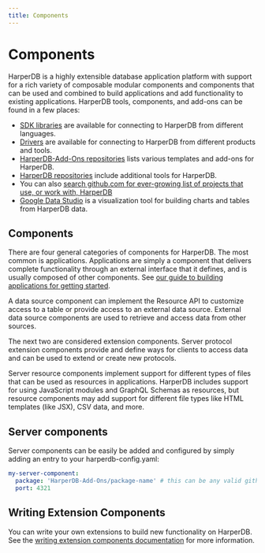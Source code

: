 ```yaml
---
title: Components
---
```


# Components

HarperDB is a highly extensible database application platform with support for a rich variety of composable modular components and components that can be used and combined to build applications and add functionality to existing applications. HarperDB tools, components, and add-ons can be found in a few places:

* [SDK libraries](./sdks) are available for connecting to HarperDB from different languages.
* [Drivers](./drivers) are available for connecting to HarperDB from different products and tools.
* [HarperDB-Add-Ons repositories](https:/github.com/orgs/HarperDB-Add-Ons/repositories) lists various templates and add-ons for HarperDB.
* [HarperDB repositories](https:/github.com/orgs/HarperDB-Add-Ons/repositories) include additional tools for HarperDB.
* You can also [search github.com for ever-growing list of projects that use, or work with, HarperDB](https:/github.com/search?q=harperdb\&type=repositories)
* [Google Data Studio](./google-data-studio) is a visualization tool for building charts and tables from HarperDB data.

## Components

There are four general categories of components for HarperDB. The most common is applications. Applications are simply a component that delivers complete functionality through an external interface that it defines, and is usually composed of other components. See [our guide to building applications for getting started](../applications/).

A data source component can implement the Resource API to customize access to a table or provide access to an external data source. External data source components are used to retrieve and access data from other sources.

The next two are considered extension components. Server protocol extension components provide and define ways for clients to access data and can be used to extend or create new protocols.

Server resource components implement support for different types of files that can be used as resources in applications. HarperDB includes support for using JavaScript modules and GraphQL Schemas as resources, but resource components may add support for different file types like HTML templates (like JSX), CSV data, and more.

## Server components

Server components can be easily be added and configured by simply adding an entry to your harperdb-config.yaml:

```yaml
my-server-component:
  package: 'HarperDB-Add-Ons/package-name' # this can be any valid github or npm reference
  port: 4321
```

## Writing Extension Components

You can write your own extensions to build new functionality on HarperDB. See the [writing extension components documentation](./writing-extensions) for more information.

